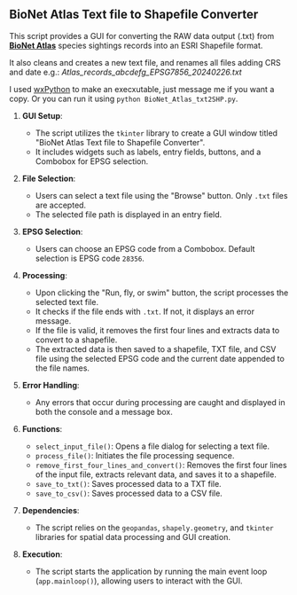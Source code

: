 ## BioNet Atlas Text file to Shapefile Converter

This script provides a GUI for converting the RAW data output (.txt) from [**BioNet Atlas**](https://www.environment.nsw.gov.au/topics/animals-and-plants/biodiversity/nsw-bionet)
 species sightings records into an ESRI Shapefile format.

It also cleans and creates a new text file, and renames all files adding CRS and date e.g.: 
*Atlas_records_abcdefg_EPSG7856_20240226.txt*

I used [wxPython](https://wxpython.org/) to make an execxutable, just message me if you want a copy.
Or you can run it using `python BioNet_Atlas_txt2SHP.py`.

1. **GUI Setup**:
   - The script utilizes the `tkinter` library to create a GUI window titled "BioNet Atlas Text file to Shapefile Converter".
   - It includes widgets such as labels, entry fields, buttons, and a Combobox for EPSG selection.


2. **File Selection**:
   - Users can select a text file using the "Browse" button. Only `.txt` files are accepted.
   - The selected file path is displayed in an entry field.


3. **EPSG Selection**:
   - Users can choose an EPSG code from a Combobox. Default selection is EPSG code `28356`.


4. **Processing**:
   - Upon clicking the "Run, fly, or swim" button, the script processes the selected text file.
   - It checks if the file ends with `.txt`. If not, it displays an error message.
   - If the file is valid, it removes the first four lines and extracts data to convert to a shapefile.
   - The extracted data is then saved to a shapefile, TXT file, and CSV file using the selected EPSG code and the current date appended to the file names.


5. **Error Handling**:
   - Any errors that occur during processing are caught and displayed in both the console and a message box.


6. **Functions**:
   - `select_input_file()`: Opens a file dialog for selecting a text file.
   - `process_file()`: Initiates the file processing sequence.
   - `remove_first_four_lines_and_convert()`: Removes the first four lines of the input file, extracts relevant data, and saves it to a shapefile.
   - `save_to_txt()`: Saves processed data to a TXT file.
   - `save_to_csv()`: Saves processed data to a CSV file.

7. **Dependencies**:
   - The script relies on the `geopandas`, `shapely.geometry`, and `tkinter` libraries for spatial data processing and GUI creation.


8. **Execution**:
   - The script starts the application by running the main event loop (`app.mainloop()`), allowing users to interact with the GUI.
